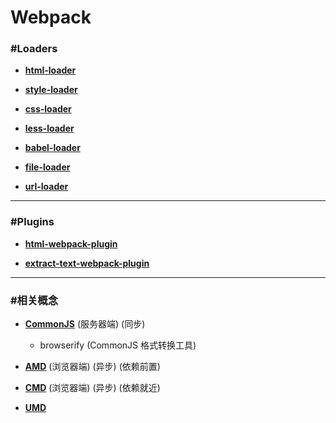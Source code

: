 # Webpack #

### #Loaders ###

+ __[html-loader](https://github.com/webpack/html-loader)__

+ __[style-loader](https://github.com/webpack/style-loader)__

+ __[css-loader](https://github.com/webpack/css-loader)__

+ __[less-loader](https://github.com/webpack/less-loader)__

+ __[babel-loader](https://github.com/babel/babel-loader)__

+ __[file-loader](https://github.com/webpack/file-loader)__

+ __[url-loader](https://github.com/webpack/url-loader)__

*****

### #Plugins ###

+ __[html-webpack-plugin](https://www.npmjs.com/package/html-webpack-plugin)__

+ __[extract-text-webpack-plugin](https://www.npmjs.com/package/extract-text-webpack-plugin)__

*****

### #相关概念 ###

+ __[CommonJS](http://wiki.commonjs.org/wiki/CommonJS)__ (服务器端) (同步)

    + browserify (CommonJS 格式转换工具)

+ __[AMD](https://github.com/amdjs/amdjs-api/wiki/AMD)__ (浏览器端) (异步) (依赖前置)

+ __[CMD](https://github.com/seajs/seajs/issues/242)__ (浏览器端) (异步) (依赖就近)

+ __[UMD](https://github.com/umdjs/umd)__